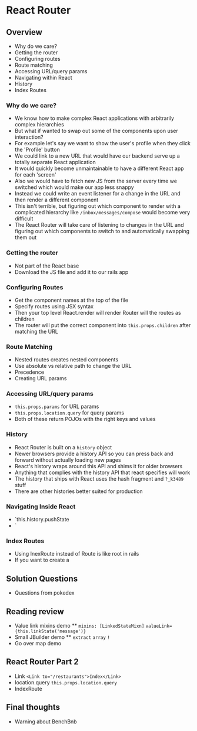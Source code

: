 # React Router #

## Overview ##
* Why do we care?
* Getting the router
* Configuring routes
* Route matching
* Accessing URL/query params
* Navigating within React
* History
* Index Routes

### Why do we care? ###
* We know how to make complex React applications with arbitrarily complex
  hierarchies
* But what if wanted to swap out some of the components upon user interaction?
* For example let's say we want to show the user's profile when they click the
  'Profile' button
* We could link to a new URL that would have our backend serve up a totally
  separate React application
* It would quickly become unmaintainable to have a different React app for each
  'screen'
* Also we would have to fetch new JS from the server every time we switched
  which would make our app less snappy
* Instead we could write an event listener for a change in the URL and then
  render a different component
* This isn't terrible, but figuring out which component to render with a
  complicated hierarchy like `/inbox/messages/compose` would become very
difficult
* The React Router will take care of listening to changes in the URL and
  figuring out which components to switch to and automatically swapping them out

### Getting the router ###
* Not part of the React base
* Download the JS file and add it to our rails app

### Configuring Routes ###
* Get the component names at the top of the file
* Specify routes using JSX syntax
* Then your top level React.render will render Router will the routes as
  children
* The router will put the correct component into `this.props.children` after
  matching the URL

### Route Matching ###
* Nested routes creates nested components
* Use absolute vs relative path to change the URL
* Precedence
* Creating URL params

### Accessing URL/query params
* `this.props.params` for URL params
* `this.props.location.query` for query params
* Both of these return POJOs with the right keys and values

### History ###
* React Router is built on a `history` object
* Newer browsers provide a history API so you can press back and forward without
  actually loading new pages
* React's history wraps around this API and shims it for older browsers
* Anything that complies with the history API that react specifies will work
* The history that ships with React uses the hash fragment and `?_k3489` stuff
* There are other histories better suited for production

### Navigating Inside React ###
* `this.history.pushState
* `<Link to>

### Index Routes ###
* Using InexRoute instead of Route is like root in rails
* If you want to create a

## Solution Questions ##
* Questions from pokedex

## Reading review ##
* Value link mixins demo
** `mixins: [LinkedStateMixn]` `valueLink={this.linkState('message')}`
* Small JBuilder demo
** `extract` `array` `!`
* Go over map demo

## React Router Part 2 ##
* Link `<Link to="/restaurants">Index</Link>`
* location.query `this.props.location.query`
* IndexRoute

## Final thoughts ##
* Warning about BenchBnb
